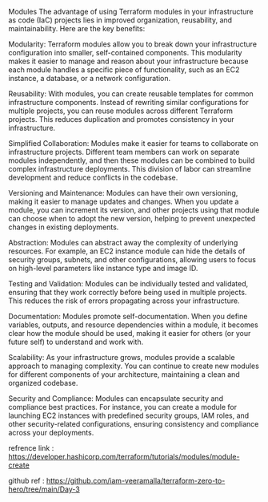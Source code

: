 Modules
The advantage of using Terraform modules in your infrastructure as code (IaC) projects lies in improved organization, reusability, and maintainability. Here are the key benefits:

Modularity: Terraform modules allow you to break down your infrastructure configuration into smaller, self-contained components. This modularity makes it easier to manage and reason about your infrastructure because each module handles a specific piece of functionality, such as an EC2 instance, a database, or a network configuration.

Reusability: With modules, you can create reusable templates for common infrastructure components. Instead of rewriting similar configurations for multiple projects, you can reuse modules across different Terraform projects. This reduces duplication and promotes consistency in your infrastructure.

Simplified Collaboration: Modules make it easier for teams to collaborate on infrastructure projects. Different team members can work on separate modules independently, and then these modules can be combined to build complex infrastructure deployments. This division of labor can streamline development and reduce conflicts in the codebase.

Versioning and Maintenance: Modules can have their own versioning, making it easier to manage updates and changes. When you update a module, you can increment its version, and other projects using that module can choose when to adopt the new version, helping to prevent unexpected changes in existing deployments.

Abstraction: Modules can abstract away the complexity of underlying resources. For example, an EC2 instance module can hide the details of security groups, subnets, and other configurations, allowing users to focus on high-level parameters like instance type and image ID.

Testing and Validation: Modules can be individually tested and validated, ensuring that they work correctly before being used in multiple projects. This reduces the risk of errors propagating across your infrastructure.

Documentation: Modules promote self-documentation. When you define variables, outputs, and resource dependencies within a module, it becomes clear how the module should be used, making it easier for others (or your future self) to understand and work with.

Scalability: As your infrastructure grows, modules provide a scalable approach to managing complexity. You can continue to create new modules for different components of your architecture, maintaining a clean and organized codebase.

Security and Compliance: Modules can encapsulate security and compliance best practices. For instance, you can create a module for launching EC2 instances with predefined security groups, IAM roles, and other security-related configurations, ensuring consistency and compliance across your deployments.



refrence link :  https://developer.hashicorp.com/terraform/tutorials/modules/module-create

github ref : https://github.com/iam-veeramalla/terraform-zero-to-hero/tree/main/Day-3
